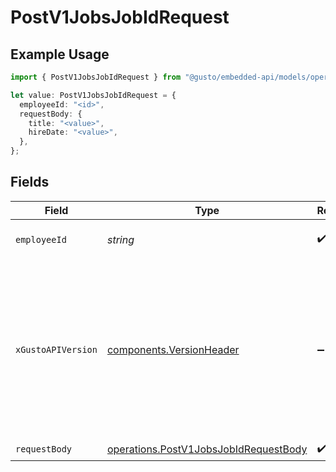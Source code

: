 # PostV1JobsJobIdRequest

## Example Usage

```typescript
import { PostV1JobsJobIdRequest } from "@gusto/embedded-api/models/operations/postv1jobsjobid.js";

let value: PostV1JobsJobIdRequest = {
  employeeId: "<id>",
  requestBody: {
    title: "<value>",
    hireDate: "<value>",
  },
};
```

## Fields

| Field                                                                                                                                                                                                                        | Type                                                                                                                                                                                                                         | Required                                                                                                                                                                                                                     | Description                                                                                                                                                                                                                  |
| ---------------------------------------------------------------------------------------------------------------------------------------------------------------------------------------------------------------------------- | ---------------------------------------------------------------------------------------------------------------------------------------------------------------------------------------------------------------------------- | ---------------------------------------------------------------------------------------------------------------------------------------------------------------------------------------------------------------------------- | ---------------------------------------------------------------------------------------------------------------------------------------------------------------------------------------------------------------------------- |
| `employeeId`                                                                                                                                                                                                                 | *string*                                                                                                                                                                                                                     | :heavy_check_mark:                                                                                                                                                                                                           | The UUID of the employee                                                                                                                                                                                                     |
| `xGustoAPIVersion`                                                                                                                                                                                                           | [components.VersionHeader](../../models/components/versionheader.md)                                                                                                                                                         | :heavy_minus_sign:                                                                                                                                                                                                           | Determines the date-based API version associated with your API call. If none is provided, your application's [minimum API version](https://docs.gusto.com/embedded-payroll/docs/api-versioning#minimum-api-version) is used. |
| `requestBody`                                                                                                                                                                                                                | [operations.PostV1JobsJobIdRequestBody](../../models/operations/postv1jobsjobidrequestbody.md)                                                                                                                               | :heavy_check_mark:                                                                                                                                                                                                           | Create a job.                                                                                                                                                                                                                |